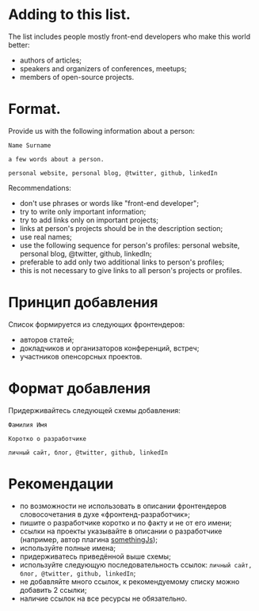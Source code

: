 # Adding to this list.

The list includes people mostly front-end developers who make this world better:
- authors of articles;
- speakers and organizers of conferences, meetups;
- members of open-source projects.

# Format.

Provide us with the following information about a person:

```
Name Surname

a few words about a person.

personal website, personal blog, @twitter, github, linkedIn
```

Recommendations:
- don't use phrases or words like "front-end developer";
- try to write only important information;
- try to add links only on important projects;
- links at person's projects should be in the description section;
- use real names;
- use the following sequence for person's profiles: personal website, personal blog, @twitter, github, linkedIn;
- preferable to add only two additional links to person's profiles;
- this is not necessary to give links to all person's projects or profiles.

# Принцип добавления

Cписок формируется из следующих фронтендеров:
- авторов статей;
- докладчиков и организаторов конференций, встреч;
- участников опенсорсных проектов.

# Формат добавления

Придерживайтесь следующей схемы добавления:

```
Фамилия Имя

Коротко о разработчике

личный сайт, блог, @twitter, github, linkedIn
```

# Рекомендации

- по возможности не использовать в описании фронтендеров словосочетания в духе «фронтенд-разработчик»;
- пишите о разработчике коротко и по факту и не от его имени;
- ссылки на проекты указывайте в описании о разработчике (например, автор плагина [somethingJs](http://google.kz));
- используйте полные имена;
- придерживатесь приведённой выше схемы;
- используйте следующую последовательность ссылок: `личный сайт, блог, @twitter, github, linkedIn`;
- не добавляйте много ссылок, к рекомендуемому списку можно добавить 2 ссылки;
- наличие ссылок на все ресурсы не обязательно.

